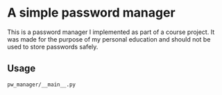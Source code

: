 # A simple password manager

This is a password manager I implemented as part of a course project. 
It was made for the purpose of my personal education and should not be used to store passwords safely.

## Usage
```
pw_manager/__main__.py
```

